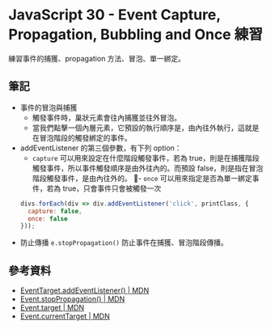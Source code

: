 # JavaScript 30 - Event Capture, Propagation, Bubbling and Once 練習

練習事件的捕獲、propagation 方法、冒泡、單一綁定。

## 筆記

- 事件的冒泡與捕獲
  - 觸發事件時，巢狀元素會往內捕獲並往外冒泡。
  - 當我們點擊一個內層元素，它預設的執行順序是，由內往外執行，這就是在冒泡階段的觸發綁定的事件。
- addEventListener 的第三個參數，有下列 option：
  - `capture` 可以用來設定在什麼階段觸發事件，若為 true，則是在捕獲階段觸發事件，所以事件觸發順序是由外往內的。而預設 false，則是指在冒泡階段觸發事件，是由內往外的。
  - `once` 可以用來指定是否為單一綁定事件，若為 true，只會事件只會被觸發一次
  ```javascript
  divs.forEach(div => div.addEventListener('click', printClass, {
    capture: false,
    once: false
  }));
  ```
- 防止傳播
  `e.stopPropagation()` 防止事件在捕獲、冒泡階段傳播。

## 參考資料
- [EventTarget.addEventListener() | MDN](https://developer.mozilla.org/en-US/docs/Web/API/EventTarget/addEventListener)
- [Event.stopPropagation() | MDN](https://developer.mozilla.org/en-US/docs/Web/API/Event/stopPropagation)
- [Event.target | MDN](https://developer.mozilla.org/zh-TW/docs/Web/API/Event/target)
- [Event.currentTarget | MDN](https://developer.mozilla.org/zh-TW/docs/Web/API/Event/currentTarget)